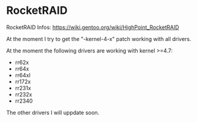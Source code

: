 # RocketRAID
RocketRAID
Infos: https://wiki.gentoo.org/wiki/HighPoint_RocketRAID

At the moment I try to get the "<drivername>-kernel-4-x" patch working with all drivers. 

At the moment the following drivers are working with kernel >=4.7:
- rr62x
- rr64x
- rr64xl
- rr172x
- rr231x
- rr232x
- rr2340

The other drivers I will uppdate soon.
